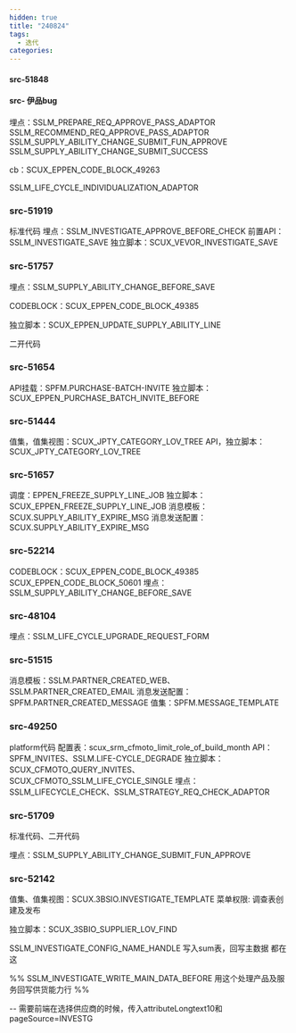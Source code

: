 ```yaml
---
hidden: true
title: "240824"
tags:
  - 迭代
categories:
---
```


####  src-51848
#### src-  伊品bug
埋点：SSLM_PREPARE_REQ_APPROVE_PASS_ADAPTOR
SSLM_RECOMMEND_REQ_APPROVE_PASS_ADAPTOR
SSLM_SUPPLY_ABILITY_CHANGE_SUBMIT_FUN_APPROVE
SSLM_SUPPLY_ABILITY_CHANGE_SUBMIT_SUCCESS

cb：SCUX_EPPEN_CODE_BLOCK_49263


SSLM_LIFE_CYCLE_INDIVIDUALIZATION_ADAPTOR


### src-51919
标准代码
埋点：SSLM_INVESTIGATE_APPROVE_BEFORE_CHECK
前置API：SSLM_INVESTIGATE_SAVE
独立脚本：SCUX_VEVOR_INVESTIGATE_SAVE

### src-51757

埋点：SSLM_SUPPLY_ABILITY_CHANGE_BEFORE_SAVE

CODEBLOCK：SCUX_EPPEN_CODE_BLOCK_49385

独立脚本：SCUX_EPPEN_UPDATE_SUPPLY_ABILITY_LINE

二开代码


### src-51654

API挂载：SPFM.PURCHASE-BATCH-INVITE
独立脚本：SCUX_EPPEN_PURCHASE_BATCH_INVITE_BEFORE


### src-51444
值集，值集视图：SCUX_JPTY_CATEGORY_LOV_TREE
API，独立脚本：SCUX_JPTY_CATEGORY_LOV_TREE



### src-51657

调度：EPPEN_FREEZE_SUPPLY_LINE_JOB
独立脚本：SCUX_EPPEN_FREEZE_SUPPLY_LINE_JOB
消息模板：  SCUX.SUPPLY_ABILITY_EXPIRE_MSG
消息发送配置：  SCUX.SUPPLY_ABILITY_EXPIRE_MSG

### src-52214

CODEBLOCK：SCUX_EPPEN_CODE_BLOCK_49385
SCUX_EPPEN_CODE_BLOCK_50601
埋点：SSLM_SUPPLY_ABILITY_CHANGE_BEFORE_SAVE

### src-48104

埋点：SSLM_LIFE_CYCLE_UPGRADE_REQUEST_FORM

### src-51515

消息模板：SSLM.PARTNER_CREATED_WEB、SSLM.PARTNER_CREATED_EMAIL
消息发送配置：SPFM.PARTNER_CREATED_MESSAGE
值集：SPFM.MESSAGE_TEMPLATE

### src-49250

platform代码
配置表：scux_srm_cfmoto_limit_role_of_build_month
API：SPFM_INVITES、SSLM.LIFE-CYCLE_DEGRADE
独立脚本：SCUX_CFMOTO_QUERY_INVITES、SCUX_CFMOTO_SSLM_LIFE_CYCLE_SINGLE
埋点：SSLM_LIFECYCLE_CHECK、SSLM_STRATEGY_REQ_CHECK_ADAPTOR


### src-51709

标准代码、二开代码

埋点：SSLM_SUPPLY_ABILITY_CHANGE_SUBMIT_FUN_APPROVE

### src-52142

值集、值集视图：SCUX.3BSIO.INVESTIGATE_TEMPLATE
菜单权限: 调查表创建及发布

独立脚本：SCUX_3SBIO_SUPPLIER_LOV_FIND

SSLM_INVESTIGATE_CONFIG_NAME_HANDLE
写入sum表，回写主数据  都在这


%% SSLM_INVESTIGATE_WRITE_MAIN_DATA_BEFORE
用这个处理产品及服务回写供货能力行 %%

-- 需要前端在选择供应商的时候，传入attributeLongtext10和pageSource=INVESTG